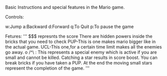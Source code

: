 

Basic Instructions and special features in the Mario game.

Controls:

w:Jump a:Backward d:Forward q:To Quit p:To pause the game

Fetures:
'''
$$$ represnts the score
There are hidden powers inside the bricks that you need to check 
PUP-This is one makes mario bigger like in the actual game. 
UCL-This one,for a certain time limit makes all the enemies go away.
o /^\ : This represents a special enemy which is active if you are small and cannot be killed.
Catching a star results in score boost.
You can break bricks if you have taken a PUP.
At the end the moving small stars represent the completion of the game.
'''
